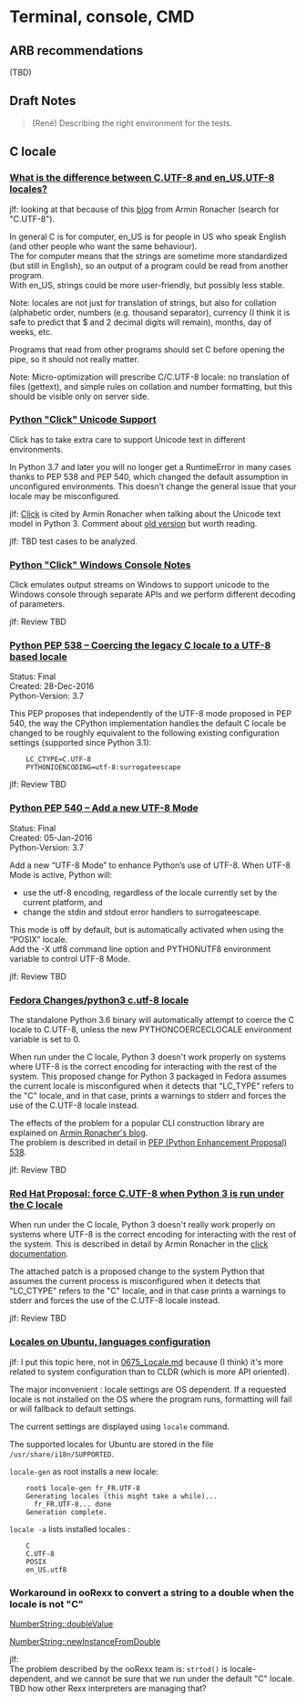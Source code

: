 # Terminal, console, CMD

## ARB recommendations

(TBD)

## Draft Notes

> (René) Describing the right environment for the tests.


## C locale

### [What is the difference between C.UTF-8 and en_US.UTF-8 locales?](https://stackoverflow.com/questions/55673886/what-is-the-difference-between-c-utf-8-and-en-us-utf-8-locales)  
jlf: looking at that because of this [blog](https://lucumr.pocoo.org/2014/5/12/everything-about-unicode/)
from Armin Ronacher (search for "C.UTF-8").

In general C is for computer, en_US is for people in US who speak English (and
other people who want the same behaviour).  
The for computer means that the strings are sometime more standardized (but still
in English), so an output of a program could be read from another program.  
With en_US, strings could be more user-friendly, but possibly less stable. 

Note: locales are not just for translation of strings, but also for collation
(alphabetic order, numbers (e.g. thousand separator), currency (I think it is
safe to predict that $ and 2 decimal digits will remain), months, day of weeks, etc.

Programs that read from other programs should set C before opening the pipe, so
it should not really matter.

Note: Micro-optimization will prescribe C/C.UTF-8 locale: no translation of files
(gettext), and simple rules on collation and number formatting, but this should
be visible only on server side.

### [Python "Click" Unicode Support](https://click.palletsprojects.com/en/8.1.x/unicode-support/)

Click has to take extra care to support Unicode text in different environments.

In Python 3.7 and later you will no longer get a RuntimeError in many cases thanks
to PEP 538 and PEP 540, which changed the default assumption in unconfigured
environments. This doesn’t change the general issue that your locale may be misconfigured.

jlf: [Click](https://github.com/pallets/click/) is cited by Armin Ronacher when talking
about the Unicode text model in Python 3. Comment about [old version](https://click.palletsprojects.com/en/5.x/python3/#python-3-surrogate-handling)
but worth reading.

jlf: TBD test cases to be analyzed.


### [Python "Click" Windows Console Notes](https://click.palletsprojects.com/en/8.1.x/wincmd/)

Click emulates output streams on Windows to support unicode to the Windows console
through separate APIs and we perform different decoding of parameters.

jlf: Review TBD


### [Python PEP 538 – Coercing the legacy C locale to a UTF-8 based locale](https://peps.python.org/pep-0538/)

Status: Final  
Created: 28-Dec-2016  
Python-Version: 3.7

This PEP proposes that independently of the UTF-8 mode proposed in PEP 540, the
way the CPython implementation handles the default C locale be changed to be
roughly equivalent to the following existing configuration settings (supported
since Python 3.1):

        LC_CTYPE=C.UTF-8
        PYTHONIOENCODING=utf-8:surrogateescape

jlf: Review TBD


### [Python PEP 540 – Add a new UTF-8 Mode](https://peps.python.org/pep-0540/)
Status: Final  
Created: 05-Jan-2016  
Python-Version: 3.7

Add a new “UTF-8 Mode” to enhance Python’s use of UTF-8. When UTF-8 Mode is active, Python will:

- use the utf-8 encoding, regardless of the locale currently set by the current platform, and
- change the stdin and stdout error handlers to surrogateescape.

This mode is off by default, but is automatically activated when using the “POSIX” locale.  
Add the -X utf8 command line option and PYTHONUTF8 environment variable to control UTF-8 Mode.

jlf: Review TBD


### [Fedora Changes/python3 c.utf-8 locale](https://fedoraproject.org/wiki/Changes/python3_c.utf-8_locale)

The standalone Python 3.6 binary will automatically attempt to coerce the C locale
to C.UTF-8, unless the new PYTHONCOERCECLOCALE environment variable is set to 0.

When run under the C locale, Python 3 doesn't work properly on systems where UTF-8
is the correct encoding for interacting with the rest of the system. This proposed
change for Python 3 packaged in Fedora assumes the current locale is misconfigured
when it detects that "LC_TYPE" refers to the "C" locale, and in that case, prints
a warnings to stderr and forces the use of the C.UTF-8 locale instead.

The effects of the problem for a popular CLI construction library are explained on
[Armin Ronacher's blog](http://click.pocoo.org/5/python3/#python-3-surrogate-handling).  
The problem is described in detail in [PEP (Python Enhancement Proposal) 538](https://www.python.org/dev/peps/pep-0538/).

jlf: Review TBD


### [Red Hat Proposal: force C.UTF-8 when Python 3 is run under the C locale](https://bugzilla.redhat.com/show_bug.cgi?id=1404918)

When run under the C locale, Python 3 doesn't really work properly on systems where
UTF-8 is the correct encoding for interacting with the rest of the system. This is
described in detail by Armin Ronacher in the [click documentation](http://click.pocoo.org/5/python3/#python-3-surrogate-handling).

The attached patch is a proposed change to the system Python that assumes the current
process is misconfigured when it detects that "LC_CTYPE" refers to the "C" locale,
and in that case prints a warnings to stderr and forces the use of the C.UTF-8 locale
instead.

jlf: Review TBD


### [Locales on Ubuntu, languages configuration](https://www.sqlpac.com/en/documents/linux-ubuntu-locales-language-settings-configuration.html)

jlf: I put this topic here, not in [0675_Locale.md](0675_Locale.md) because (I think)
it's more related to system configuration than to CLDR (which is more API oriented).

The major inconvenient : locale settings are OS dependent. If a requested locale
is not installed on the OS where the program runs, formatting will fail or will
fallback to default settings.

The current settings are displayed using `locale` command.

The supported locales for Ubuntu are stored in the file `/usr/share/i18n/SUPPORTED`.

`locale-gen` as root installs a new locale:

        root$ locale-gen fr_FR.UTF-8
        Generating locales (this might take a while)...
          fr_FR.UTF-8... done
        Generation complete.


`locale -a` lists installed locales :

        C
        C.UTF-8
        POSIX
        en_US.utf8


### Workaround in ooRexx to convert a string to a double when the locale is not "C"

[NumberString::doubleValue](https://github.com/ooRexx/ooRexx/blob/d1187af908fa0b1e42d439ae839335eb93dfff95/interpreter/classes/NumberStringClass.cpp#L708C1-L723C53)

[NumberString::newInstanceFromDouble](https://github.com/ooRexx/ooRexx/blob/d1187af908fa0b1e42d439ae839335eb93dfff95/interpreter/classes/NumberStringClass.cpp#L4096C1-L4105C26)

jlf:  
The problem described by the ooRexx team is: `strtod()` is locale-dependent, and
we cannot be sure that we run under the default "C" locale.  
TBD how other Rexx interpreters are managing that?
